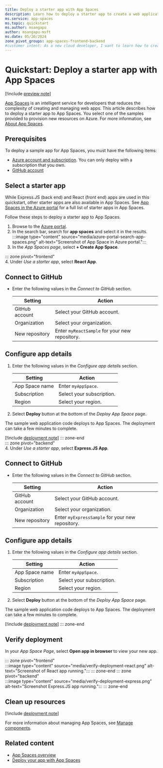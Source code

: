 ```yaml
---
title: Deploy a starter app with App Spaces
description: Learn how to deploy a starter app to create a web application with App Spaces.
ms.service: app-spaces
ms.topic: quickstart
ms.author: msangapu
author: msangapu-msft
ms.date: 05/20/2024
zone_pivot_groups: app-spaces-frontend-backend
#customer intent: As a new cloud developer, I want to learn how to create a web application with App Spaces.
---
```


# Quickstart: Deploy a starter app with App Spaces

[!include [preview note](./includes/preview-note.md)]

[App Spaces](https://go.microsoft.com/fwlink/?linkid=2234200) is an intelligent service for developers that reduces the complexity of creating and managing web apps. This article describes how to deploy a starter app to App Spaces. You select one of the samples provided to provision new resources on Azure. For more information, see [About App Spaces](overview.md). 

## Prerequisites

To deploy a sample app for App Spaces, you must have the following items:

- [Azure account and subscription](https://signup.azure.com/). You can only deploy with a subscription that you own.
- [GitHub account](https://github.com/)

## Select a starter app

While Express.JS (back end) and React (front end) apps are used in this quickstart, other starter apps are also available in App Spaces. See [App Spaces in the Azure portal](https://portal.azure.com/#view/Microsoft_Azure_PaasServerless/StarshotTemplateGallery.ReactView) for a full list of starter apps in App Spaces.

Follow these steps to deploy a starter app to App Spaces. 

1. Browse to the [Azure portal](https://portal.azure.com/).
1. In the search bar, search for **app spaces** and select it in the results.
:::image type="content" source="media/azure-portal-search-app-spaces.png" alt-text="Screenshot of App Space in Azure portal.":::
1. In the *App Spaces page*, select **+ Create App Space**.

::: zone pivot="frontend"  
4. Under *Use a starter app*, select **React App**.

## Connect to GitHub

- Enter the following values in the *Connect to GitHub* section.

    | Setting | Action |
    |---|---|
    | GitHub account | Select your GitHub account. |
    | Organization | Select your organization. |
    | New repository | Enter `myReactSample` for your new repository. |

## Configure app details

1. Enter the following values in the *Configure app details* section.

    | Setting | Action |
    |---|---|
    | App Space name | Enter `myAppSpace`. |
    | Subscription | Select your subscription. |
    | Region | Select your region. |

1. Select **Deploy** button at the bottom of the *Deploy App Space* page.

The sample web application code deploys to App Spaces. The deployment can take a few minutes to complete.

[!include [deployment note](./includes/provision-text-swa.md)]
::: zone-end  
::: zone pivot="backend"  
4. Under *Use a starter app*, select **Express.JS App**.
## Connect to GitHub

- Enter the following values in the *Connect to GitHub* section.

    | Setting | Action |
    |---|---|
    | GitHub account | Select your GitHub account. |
    | Organization | Select your organization. |
    | New repository | Enter `myExpressSample` for your new repository. |

## Configure app details

1. Enter the following values in the *Configure app details* section.

    | Setting | Action |
    |---|---|
    | App Space name | Enter `myAppSpace`. |
    | Subscription | Select your subscription. |
    | Region | Select your region. |

1. Select **Deploy** button at the bottom of the *Deploy App Space* page.

The sample web application code deploys to App Spaces. The deployment can take a few minutes to complete.

[!include [deployment note](./includes/provision-text-aca.md)]
::: zone-end  

## Verify deployment

In your *App Space Page*, select **Open app in browser** to view your new app.

::: zone pivot="frontend"  
:::image type="content" source="media/verify-deployment-react.png" alt-text="Screenshot of React app running.":::
::: zone-end
::: zone pivot="backend"  
:::image type="content" source="media/verify-deployment-express.png" alt-text="Screenshot Express.JS app running.":::
::: zone-end

## Clean up resources
[!include [deployment note](./includes/clean-up-resources.md)]

For more information about managing App Spaces, see [Manage components](how-to-manage-components.md).

## Related content

- [App Spaces overview](overview.md)
- [Deploy your app with App Spaces](quickstart-deploy-your-app.md)
